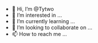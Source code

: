 - 👋 Hi, I’m @Tytwo
- 👀 I’m interested in ...
- 🌱 I’m currently learning ...
- 💞️ I’m looking to collaborate on ...
- 📫 How to reach me ...

<!---
Tytwo/Tytwo is a ✨ special ✨ repository because its `README.md` (this file) appears on your GitHub profile.
You can click the Preview link to take a look at your changes.
--->
